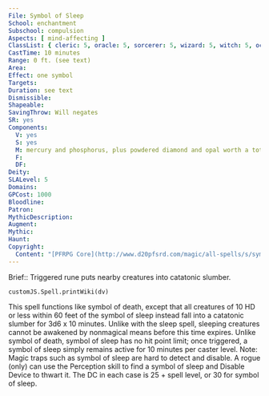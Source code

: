 ```yaml
---
File: Symbol of Sleep
School: enchantment
Subschool: compulsion
Aspects: [ mind-affecting ]
ClassList: { cleric: 5, oracle: 5, sorcerer: 5, wizard: 5, witch: 5, occultist: 4, mesmerist: 5 }
CastTime: 10 minutes
Range: 0 ft. (see text)
Area: 
Effect: one symbol
Targets: 
Duration: see text
Dismissible: 
Shapeable: 
SavingThrow: Will negates
SR: yes
Components:
  V: yes
  S: yes
  M: mercury and phosphorus, plus powdered diamond and opal worth a total of 1,000 gp
  F: 
  DF: 
Deity: 
SLALevel: 5
Domains: 
GPCost: 1000
Bloodline: 
Patron: 
MythicDescription: 
Augment: 
Mythic: 
Haunt: 
Copyright:
  Content: "[PFRPG Core](http://www.d20pfsrd.com/magic/all-spells/s/symbol-of-sleep)"
---
```

Brief:: Triggered rune puts nearby creatures into catatonic slumber.

```dataviewjs
customJS.Spell.printWiki(dv)
```

This spell functions like symbol of death, except that all creatures of 10 HD or less within 60 feet of the symbol of sleep instead fall into a catatonic slumber for 3d6 x 10 minutes. Unlike with the sleep spell, sleeping creatures cannot be awakened by nonmagical means before this time expires.  Unlike symbol of death, symbol of sleep has no hit point limit; once triggered, a symbol of sleep simply remains active for 10 minutes per caster level.  Note: Magic traps such as symbol of sleep are hard to detect and disable. A rogue (only) can use the Perception skill to find a symbol of sleep and Disable Device to thwart it. The DC in each case is 25 + spell level, or 30 for symbol of sleep.
